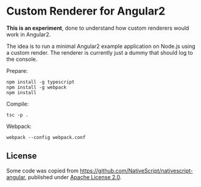 # Custom Renderer for Angular2

**This is an experiment**, done to understand how custom renderers would work in Angular2.

The idea is to run a minimal Angular2 example application on Node.js using a custom render. The renderer is currently just a dummy that should log to the console.

Prepare:

    npm install -g typescript
    npm install -g webpack
    npm install

Compile:

    tsc -p .

Webpack:

    webpack --config webpack.conf

## License

Some code was copied from https://github.com/NativeScript/nativescript-angular, published under [Apache License 2.0](https://github.com/NativeScript/nativescript-angular/blob/master/LICENSE).
